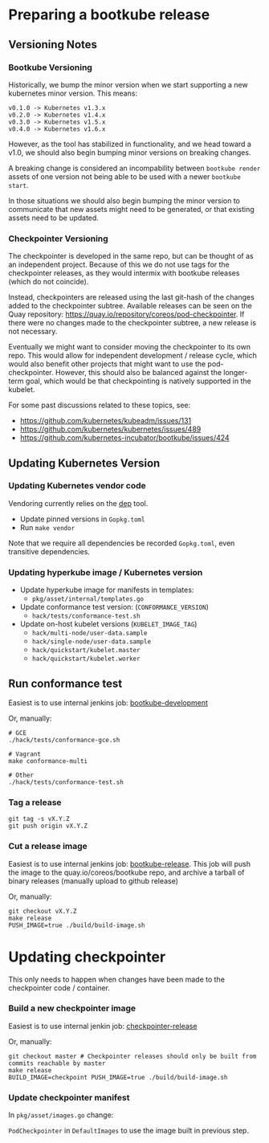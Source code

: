 # Preparing a bootkube release

## Versioning Notes

### Bootkube Versioning

Historically, we bump the minor version when we start supporting a new kubernetes minor version. This means:

```
v0.1.0 -> Kubernetes v1.3.x
v0.2.0 -> Kubernetes v1.4.x
v0.3.0 -> Kubernetes v1.5.x
v0.4.0 -> Kubernetes v1.6.x
```

However, as the tool has stabilized in functionality, and we head toward a v1.0, we should also begin bumping minor versions on breaking changes.

A breaking change is considered an incompability between `bootkube render` assets of one version not being able to be used with a newer `bootkube start`.

In those situations we should also begin bumping the minor version to communicate that new assets might need to be generated, or that existing assets need to be updated.

### Checkpointer Versioning

The checkpointer is developed in the same repo, but can be thought of as an independent project.
Because of this we do not use tags for the checkpointer releases, as they would intermix with bootkube releases (which do not coincide).

Instead, checkpointers are released using the last git-hash of the changes added to the checkpointer subtree.
Available releases can be seen on the Quay repository: https://quay.io/repository/coreos/pod-checkpointer.
If there were no changes made to the checkpointer subtree, a new release is not necessary.

Eventually we might want to consider moving the checkpointer to its own repo. This would allow for independent development / release cycle, which would also benefit other projects that might want to use the pod-checkpointer.
However, this should also be balanced against the longer-term goal, which would be that checkpointing is natively supported in the kubelet.

For some past discussions related to these topics, see:
- https://github.com/kubernetes/kubeadm/issues/131
- https://github.com/kubernetes/kubernetes/issues/489
- https://github.com/kubernetes-incubator/bootkube/issues/424

## Updating Kubernetes Version

### Updating Kubernetes vendor code

Vendoring currently relies on the [dep](https://github.com/golang/dep) tool. 

- Update pinned versions in `Gopkg.toml`
- Run `make vendor`

Note that we require all dependencies be recorded `Gopkg.toml`, even transitive dependencies.

### Updating hyperkube image / Kubernetes version

- Update hyperkube image for manifests in templates:
    - `pkg/asset/internal/templates.go`
- Update conformance test version: (`CONFORMANCE_VERSION`)
    -  `hack/tests/conformance-test.sh`
- Update on-host kubelet versions (`KUBELET_IMAGE_TAG`)
    - `hack/multi-node/user-data.sample`
    - `hack/single-node/user-data.sample`
    - `hack/quickstart/kubelet.master`
    - `hack/quickstart/kubelet.worker`

## Run conformance test

Easiest is to use internal jenkins job: [bootkube-development](https://jenkins-kube-lifecycle.prod.coreos.systems/view/bootkube/job/bootkube-dev/)

Or, manually:

```
# GCE
./hack/tests/conformance-gce.sh
```

```
# Vagrant
make conformance-multi
```

```
# Other
./hack/tests/conformance-test.sh
```

### Tag a release

```
git tag -s vX.Y.Z
git push origin vX.Y.Z
```

### Cut a release image

Easiest is to use internal jenkins job: [bootkube-release](https://jenkins-kube-lifecycle.prod.coreos.systems/view/bootkube/job/bootkube-release/).
This job will push the image to the quay.io/coreos/bootkube repo, and archive a tarball of binary releases (manually upload to github release)

Or, manually:

```
git checkout vX.Y.Z
make release
PUSH_IMAGE=true ./build/build-image.sh
```

# Updating checkpointer

This only needs to happen when changes have been made to the checkpointer code / container.

### Build a new checkpointer image

Easiest is to use internal jenkin job: [checkpointer-release](https://jenkins-kube-lifecycle.prod.coreos.systems/view/bootkube/job/checkpointer-release/)

Or, manually:

```
git checkout master # Checkpointer releases should only be built from commits reachable by master
make release
BUILD_IMAGE=checkpoint PUSH_IMAGE=true ./build/build-image.sh
```

### Update checkpointer manifest

In `pkg/asset/images.go` change:

`PodCheckpointer` in `DefaultImages` to use the image built in previous step.

